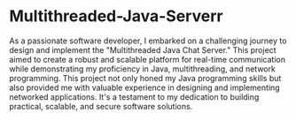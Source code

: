 # Multithreaded-Java-Serverr

As a passionate software developer, I embarked on a challenging journey to design and implement the "Multithreaded Java Chat Server." This project aimed to create a robust and scalable platform for real-time communication while demonstrating my proficiency in Java, multithreading, and network programming.
This project not only honed my Java programming skills but also provided me with valuable experience in designing and implementing networked applications. It's a testament to my dedication to building practical, scalable, and secure software solutions.
